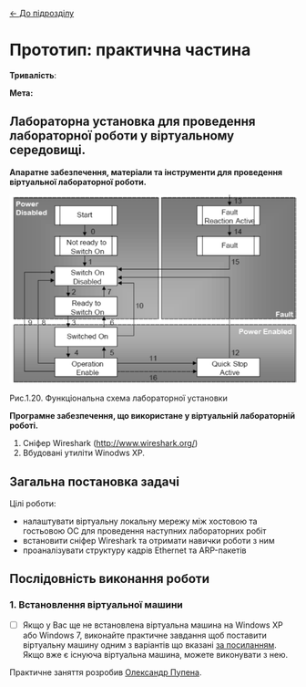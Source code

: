 [<- До підрозділу](README.md)

# Прототип: практична частина

**Тривалість**: 

**Мета:**  

## Лабораторна установка для проведення лабораторної роботи у віртуальному середовищі.

**Апаратне забезпечення, матеріали та інструменти для проведення віртуальної лабораторної роботи.** 

![Підпис: Eth](media/1.png)

Рис.1.20. Функціональна схема лабораторної установки

**Програмне забезпечення, що використане у віртуальній лабораторній роботі.** 

1. Сніфер Wireshark (http://www.wireshark.org/)
2. Вбудовані утиліти Winodws XP.

## Загальна постановка задачі

Цілі роботи: 

- налаштувати віртуальну локальну мережу між хостовою та гостьовою ОС для проведення наступних лабораторних робіт
- встановити сніфер Wireshark та отримати навички роботи з ним
- проаналізувати структуру кадрів Ethernet та ARP-пакетів

## Послідовність виконання роботи

### 1. Встановлення віртуальної машини

- [ ] Якщо у Вас ще не встановлена віртуальна машина на Windows XP або Windows 7, виконайте практичне завдання щоб поставити віртуальну машину одним з варіантів що вказані [за посиланням](../../vm/vbox/lab.md).  Якщо вже є існуюча віртуальна машина, можете виконувати з нею.



Практичне заняття розробив   [Олександр Пупена](https://github.com/pupenasan). 
